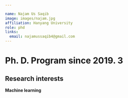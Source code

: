 ```yaml
---

name: Najam Us Saqib
image: images/najam.jpg
affiliation: Hanyang University
role: phd
links:
  email: najamussaqib4@gmail.com
---
```


# Ph. D. Program since 2019. 3

## Research interests

**Machine learning**






